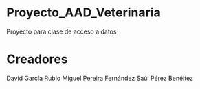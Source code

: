 # Proyecto_AAD_Veterinaria
Proyecto para clase de acceso a datos

# Creadores
David García Rubio
Miguel Pereira Fernández
Saúl Pérez Benéitez
